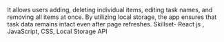 It allows users adding, deleting individual items, editing task names, and removing all items at
once.
By utilizing local storage, the app ensures that task data remains intact even after page refreshes.
Skillset- React js , JavaScript, CSS, Local Storage API
